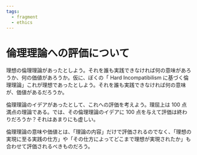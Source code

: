 ```yaml
---
tags:
  - fragment
  - ethics
---
```

# 倫理理論への評価について

理想の倫理理論があったとしよう。それを誰も実践できなければ何の意味があろうか、何の価値があろうか。仮に、ぼくの「 Hard Incompatibilism に基づく倫理理論」これが理想であったとしよう。それを誰も実践できなければ何の意味が、価値があるだろうか。

倫理理論のイデアがあったとして、これへの評価を考えよう。理屈上は 100 点満点の理論である。では、その倫理理論のイデアに 100 点を与えて評価は終わりだろうか？それはあまりにも虚しい。

倫理理論の意味や価値とは、「理論の内容」だけで評価されるのでなく、「理想の実現に至る実践の仕方」や「その仕方によってどこまで理想が実現されたか」も合わせて評価されるべきものだろう。